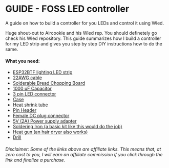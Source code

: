 <h1> GUIDE - FOSS LED controller </h1>
A guide on how to build a controller for you LEDs and control it using Wled. 

<!-- description -->
Huge shout-out to Aircookie and his Wled rep. You should definetely go check his Wled repository.
This guide summarizes how I build a controller for my LED strip and gives you step by step DIY instructions how to do the same. 

<!-- List of components needed -->
<h4>What you need:</h4>
<ul>
  <li>
    <a target="_blank" href="https://www.amazon.de/dp/B0CH9JYNMH?psc=1&_encoding=UTF8&tag=flhub-21&linkCode=ur2&linkId=5e8e8686c2825231051a55fb24c847f2&camp=1638&creative=6742">ESP32</a><a target="_blank" href="https://www.amazon.de/dp/B01CDTEFAQ?psc=1&_encoding=UTF8&tag=flhub-21&linkCode=ur2&linkId=b3f8b093f5ddb8f3de39363ae62fabd5&camp=1638&creative=6742">BTF lighting LED strip</a>
  </li>
  <li>
    <a target="_blank" href="https://www.amazon.de/-/en/Gebildet-Electric-Flexible-Connection-Oxygen-Free/dp/B0BG3W15YT?dib=eyJ2IjoiMSJ9.1KIqM_msf5bOJzSkH1ew8mpkRV9ON6T-JkpoG9VBrVNiQsBOy89PVl9_OxJ3WE52dZQ2NwPvhQfohTIVtA9uTdrEeeiJJAPTrq25blI_kGLVwsQcBmtw9uFV5yNYrgs_dZ3xnOrRc1s9acYoimm7y3bca-84lVwHo9U46wYOgbKhuAMUjt-Xy6J_0iJHgT5fWcUpq3opJyRQpXT_dCYemLRv1_L1Vhb6aBbEgtndBn2SdkT2JgZK1j0tg-6RY1d7_cKGvbd6RSDbv6b0286VtzrH7L6tx3arj0Nl6txS4KA.qZ71FKLbXAXQjmTYETNYcB8YM56PsqjJkf6iahdto4Q&amp;dib_tag=se&_encoding=UTF8&tag=flhub-21&linkCode=ur2&linkId=576c6aababe3138b3a46847e62dd7fc6&camp=1638&creative=6742">22AWG cable</a>
  </li>
  <li>
    <a target="_blank" href="https://www.amazon.de/-/en/ELECTROCOOKIE-Solderable-Chopping-Electronics-Gold-Plated/dp/B07ZV8FWM4?dib=eyJ2IjoiMSJ9.R8hifUH4Z4qV9mqzrm8pVhDFbzQceLYM5MTMFrhtIJ_TUnCFGWB4L2hBIKa5Kvxg9CJFdvNoug8qikf_ctEGvEToVgCKg-ne8Q_VB1-ZWeL6DX10raUdNJ_N66KOxJEF3Fnw6C_Cle0v2xN8uNRN08peYrERas7X0KwwmtmGJ8bSHUUgeLFxoYTy6OaHKGxBDL8XnqQ_XeBmko_0kLd10P6hJlL349v9eJYQZcgpcrqBEKb8CvrxGSpQe73oA-2bh7iFQ0sCTnmDmMb1hwucuTw0B6XMj__RIquTRz2JRgQ.OutE2IY-4E1z_wexHk4j18ZhPaH_eyhJy9p5aLWQquk&amp;dib_tag=se&_encoding=UTF8&tag=flhub-21&linkCode=ur2&linkId=06c6f7d91402c0890aab6fb216574041&camp=1638&creative=6742">Solderable Bread Chopping Board </a>
  </li>
  <li>
    <a target="_blank" href="https://www.amazon.de/dp/B00LPWIM98?psc=1&_encoding=UTF8&tag=flhub-21&linkCode=ur2&linkId=211c7eebfa54a5625c0967cfe80e132f&camp=1638&creative=6742">1000 uF Capacitor</a>
  </li>
 <li>
   <a target="_blank" href="https://www.amazon.de/-/en/3PIN-SM/dp/B01DC0KIT2?dib=eyJ2IjoiMSJ9.UtMqHJDKSZoZ1n7XYeASs_LOCJQviBdJ2hbNelUnE73aG3rCD2k4SYQxh5w89FOuyeTolSPvgeRr88dwWai2-tWnz33-2M6h_oGuuPVpzzXFwXpagqb7qjM5qO7-u7ZKpqTWJ-0T5FA_4RVL1t9M8rTS5mZ1R7pzq-v4Z1PVxczj0gB07y3TvFEXha4Ma6Hn-vvfgxE_WxRjtzSHInapuLMN1ENZxhq4laLXCe-2Baaus1DBMZZRVC7TQeVT7PgHQrogDc2XGGtKN52d0spcW8_FYQVx8QX0DByOLJLaXmg.Fhwc6EovLJEJ3IFUYlHUDwpyZz8oSAg3lMohqoosjO0&amp;dib_tag=se&_encoding=UTF8&tag=flhub-21&linkCode=ur2&linkId=765d2f649aec2928511a67563f6c5e24&camp=1638&creative=6742">3 pin LED connector</a>
 </li>
  <li>
    <a target="_blank" href="https://www.amazon.de/dp/B09CH8QBJN?&_encoding=UTF8&tag=flhub-21&linkCode=ur2&linkId=ec213bb0bc51d7d075939477411e1021&camp=1638&creative=6742">Case</a>
  </li>
  <li>
    <a target="_blank" href="https://www.amazon.de/-/en/17893/dp/B003H9CJ1Y?dib=eyJ2IjoiMSJ9.1R0jS4Qs2cda5Vry4e1XR3COvrSttgudBiP6oy1Mad84Zw80DkovYrZlh-LTGmDObYHKzmLY02CbwRUElC7DvjP1ZpMLxtXfm66u__qt7EJGdxD6i2rd_7U7iJV1iZhzpi6uxOvsppBPs6iT4oZ1NE06-uFc0DGiXmy0irFDYA5T7iMKS1q2xbN8xgjwafnaACx-EreX4KyT36zUPXP1ZQM2I6HtFLZ_LuG0e4sMeG3TNhbvlM_uIBCj0a8z3YPgdLNLqRnWwaiH2hI7sIJ_uMrzeEJ7utU9OKtCIQHUXCU.uLzurU4WGO1fWf42sTHAUK-8oSEZfgObOKKGq2DNjWU&amp;dib_tag=se&_encoding=UTF8&tag=flhub-21&linkCode=ur2&linkId=4cc363e9362d0626f88950d4f2d42cf8&camp=1638&creative=6742">Heat shrink tube</a>
  </li>
  <li>
    <a target="_blank" href="https://www.amazon.de/-/en/Assortment-Stackable-Breakaway-Arduino-Prototype/dp/B07CWSXY7P?dib=eyJ2IjoiMSJ9.9S4dcSq_QjxNncwZaJt6LTsVEFLR6baM750-POiAPlTPRPMnXLWtuxgnXBOPSBLyXXEgesAwi7zr4cv_vRUaGKAKq7RMpNaNNVFt6BvwNjD2UkL85pTaZbAqTLigxbXSAOpCCBjd_lSMX6Xvc5r1dG153KQfdZ9hlhbF3WYC-RdcKYDwn8ThsslTZH-A36A951nUj0_Od-f4iKntVeMwEADftXnAPBg32junYtkZsnJr-Xo4437rW_1z7pjYSsKHBvpfrsm0i6l6O8bt0r23vpB-6aJrWDnbdVLw4m9gleA.S8EH7mYp2sJtMj58zSWPIOzfWFB6FEunUeBjXi6NWEw&amp;dib_tag=se&_encoding=UTF8&tag=flhub-21&linkCode=ur2&linkId=63876dabbd4d9554c9ce62958c4daa03&camp=1638&creative=6742">Pin Header </a>
  </li>
  <li>
    <a target="_blank" href="https://www.amazon.de/-/en/Female-Socket-Adapter-Camera-Connector/dp/B0BR6PQ64L?dib=eyJ2IjoiMSJ9.xtkUgB1ky1P8tc5s6qeKrgIpzcyIA9Xhy6qzCY3h6sHoPLDgMCGV3CA5KY31nTPmz9NJ5LrlSj08RFL5E6lOE6DL1W9_FWHJoY2gtFOa6mcqHuA37a0TqhXYcXqrXqxqlW1sEJH-5FwJEJlg3UF_xr0qTZM8Z2-D39HB_8Dtyg8yCVU9gcd7iftaoUhs4yjgJoS3sK-xJ2BGEnGRewl7TAtu5OFMQnfKjtuMatmZwwM.88Hvhw5fT4OJ7XrCiFp1HHDeUyVXpAIQQyvYxa94d5g&amp;dib_tag=se&_encoding=UTF8&tag=flhub-21&linkCode=ur2&linkId=7c92873d73a4de67695ca3c6d5a25988&camp=1638&creative=6742">Female DC plug connector</a>
  </li>
  <li>
    <a target="_blank" href="https://www.amazon.de/-/en/Switching-100V-240V-Universal-Transformer-Cordless-5-V-2-pieces/dp/B0BK9Q7S7C?dib=eyJ2IjoiMSJ9.MuJPF2nk797D8SB68dCuU6pESXZkdWflvJ5wWsCqpfgP0XaXGdqGNUW_5HB2ltISqnOiuvACVHedkRojFlRPdcPPd88zdwPJ0puYbjitP_RhLDPK74johAlDyieK5EjOG1lS8Hx-b-Um5zwvJOtWURMhBlQkAdwChCBOVeJe6TwDOg9le1zn3yaW9yIw8m0jQ9FbVk8sLRanvkzSvbBXsaWYtlJJCzsaTZWm1K-JTFYBpIGQfZfySsI6xeo6ls2ipfGwikGW4V14DZ8TxPAkC5RVVgC3PVuBBZQpt14zcl8.QEH9vBQViOvQ2_pwbXfh69gI2b73HjpJXNfiifj2cgA&amp;dib_tag=se&_encoding=UTF8&tag=flhub-21&linkCode=ur2&linkId=43ddafd6e9e31534e84c4d84b92d70bf&camp=1638&creative=6742">5V (2A) Power supply adapter </a>
  </li>
  <li>
    <a target="_blank" href="https://www.amazon.de/gp/product/B09CKTYTVJ?psc=1&_encoding=UTF8&tag=flhub-21&linkCode=ur2&linkId=af94a1985c185519fb49b90e8135d98a&camp=1638&creative=6742">Soldering Iron (a basic kit like this would do the job)</a>
  </li>
  <li> 
    <a target="_blank" href="https://www.amazon.de/-/en/KX1650-QS/dp/B004XZFZL2?dib=eyJ2IjoiMSJ9.6_3pvUAPvgLmuM6bTS-6orW4c7AqlDlIyZhdIQgcOcPUk73jSQQarBxr5BaFTKnVKc5WOQduULp3i0eJ5Nn53ay3H7uionF4Iz2eFeWDApCzjk--W60XNghmwJGmTrq3HDhCKBI2ILhez5A60M7XLVeXwDXxvTmCwpEjYi9Vo4wZT3ZQKVVSaWEfLaknDpVbWQCzXu1iKt0wYttrTip3MyUzbdlCq3c1CRI9pibUjEI.W23293o5taMBLDBOsPx_EJ_auIy54M_Rsp74nNF3msk&amp;dib_tag=se&_encoding=UTF8&tag=flhub-21&linkCode=ur2&linkId=26f122594f93b4ca88e5c517d80f5f2b&camp=1638&creative=6742">Heat gun (an hair dryer also works)</a>  
  </li>
  <li> 
    <a target="_blank" href="https://www.amazon.de/gp/product/B000EBN174?psc=1&_encoding=UTF8&tag=flhub-21&linkCode=ur2&linkId=343df24964547b315cc2deefd445b94e&camp=1638&creative=6742">Drill</a>
  </li>
</ul>

<h6>
  Disclaimer: Some of the links above are affiliate links. This means that, at zero cost to you, I will earn an affiliate commission if you click through the link and finalize a purchase.
</h6>





